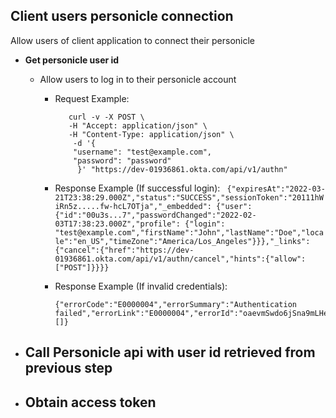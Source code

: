 
## Client users personicle connection

Allow users of client application to connect their personicle

- **Get personicle user id**
    - Allow users to log in to their personicle account
      - Request Example: 
          ``` 
             curl -v -X POST \
             -H "Accept: application/json" \
             -H "Content-Type: application/json" \
              -d '{
              "username": "test@example.com",
              "password": "password"
               }' "https://dev-01936861.okta.com/api/v1/authn"
          ```

      - Response Example (If successful login): 
            ``` 
               {"expiresAt":"2022-03-21T23:38:29.000Z","status":"SUCCESS","sessionToken":"20111hWiRn5z.....fw-hcL7OTja","_embedded":
               {"user":{"id":"00u3s...7","passwordChanged":"2022-02-03T17:38:23.000Z","profile": {"login":
               "test@example.com","firstName":"John","lastName":"Doe","locale":"en_US","timeZone":"America/Los_Angeles"}}},"_links":{"cancel":{"href":"https://dev-
               01936861.okta.com/api/v1/authn/cancel","hints":{"allow":["POST"]}}}}
            ```
      - Response Example (If invalid credentials):
          ```
          {"errorCode":"E0000004","errorSummary":"Authentication failed","errorLink":"E0000004","errorId":"oaevmSwdo6jSna9mLHeuctBow","errorCauses":[]}
          ```
- **Call Personicle api with user id retrieved from previous step**
   - 
   
- **Obtain access token**
    - 

